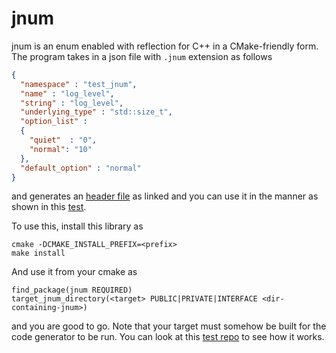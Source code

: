 # jnum

jnum is an enum enabled with reflection for C++ in a CMake-friendly form. The
program takes in a json file with `.jnum` extension as follows

```json
{
  "namespace" : "test_jnum",
  "name" : "log_level",
  "string" : "log_level",
  "underlying_type" : "std::size_t",
  "option_list" :
  {
    "quiet"  : "0",
    "normal": "10"
  },
  "default_option" : "normal"
}
```

and generates an [header file](share/loglevel.hpp) as linked and you can use it
in the manner as shown in this [test](https://github.com/jayeshbadwaik/test_jnum/blob/master/src/bin/test_jnum.cpp).


To use this, install this library as
```
cmake -DCMAKE_INSTALL_PREFIX=<prefix>
make install
```

And use it from your cmake as
```
find_package(jnum REQUIRED)
target_jnum_directory(<target> PUBLIC|PRIVATE|INTERFACE <dir-containing-jnum>)
```

and you are good to go. Note that your target must somehow be built for the
code generator to be run. You can look at this [test
repo](https://github.com/jayeshbadwaik/test_jnum) to see how it works.
